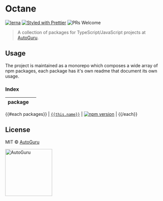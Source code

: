 # Octane

[![lerna](https://img.shields.io/badge/maintained%20with-lerna-cc00ff.svg?style=flat-square)](https://lernajs.io/)
[![Styled with Prettier](https://img.shields.io/badge/styled%20with-prettier-ff69b4.svg?style=flat-square)](https://github.com/prettier/prettier)
![PRs Welcome](https://img.shields.io/badge/PRs-welcome-brightgreen.svg?style=flat-square)

> A collection of packages for TypeScript/JavaScript projects at [AutoGuru](https://www.autoguru.com.au/).

## Usage

The project is maintained as a monorepo which composes a wide array of npm packages, each package has it's own readme that document its own usage.

### Index

| package |     |
| ------- | --- |
{{#each packages}}
| [`{{this.name}}`]({{this.folder}}) | [![npm version](http://img.shields.io/npm/v/{{this.name}}.svg?style=flat-square)](https://npmjs.org/package/{{this.name}} 'View {{this.name}} on npm') |
{{/each}}

## License

MIT &copy; [AutoGuru](https://www.autoguru.com.au/)

<a href="http://www.autoguru.com.au/"><img src="https://cdn.autoguru.com.au/images/logos/autoguru.svg" alt="AutoGuru" width="150" /></a>
